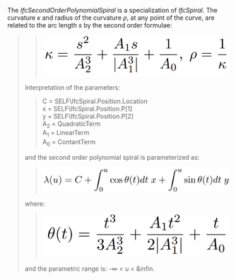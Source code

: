 The _IfcSecondOrderPolynomialSpiral_ is a specialization of _IfcSpiral_. The curvature _κ_ and radius of the curvature _ρ_, at any point of the curve, are related to the arc length _s_ by the second order formulae:
>>
>> ![formula](../../../../../../figures/ifcsecondorderpolynomialspiral_curvature.PNG)
>> 
> Interpretation of the parameters:
>> 
>> 
>> C = SELF\IfcSpiral.Position.Location   
>> x = SELF\IfcSpiral.Position.P[1]   
>> y = SELF\IfcSpiral.Position.P[2]    
>> A<sub>2</sub> = QuadraticTerm  
>> A<sub>1</sub> = LinearTerm  
>> A<sub>0</sub> = ContantTerm  
>> 
> and the second order polynomial spiral is parameterized as:
>> 
>> ![formula](../../../../../../figures/ifcspiral_parameterization.PNG)
>>
> where:
>>
>> ![formula](../../../../../../figures/ifcsecondorderpolynomialspiral_theta.PNG)
>>
> and the parametric range is: -&infin; &lt; _u_ &lt; &infin.
